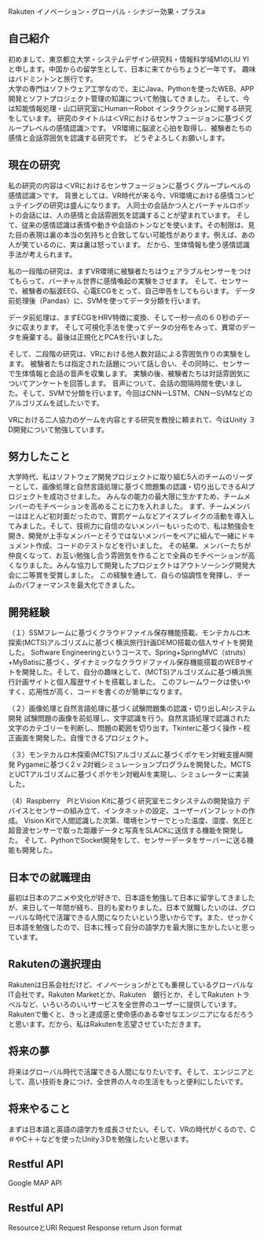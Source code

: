 Rakuten
イノベーション・グローバル・シナジー効果・プラスa

## 自己紹介
初めまして、東京都立大学・システムデザイン研究科・情報科学域M1のLIU YIと申します。中国からの留学生として、日本に来てからちょうど一年です。
趣味はバドミントンと旅行です。  
大学の専門はソフトウェア工学なので、主にJava、Pythonを使ったWEB、APP開発とソフトプロジェクト管理の知識について勉強してきました。
そして、今は知能情報処理・山口研究室にHumanーRobot インタラクションに関する研究をしています。
研究のタイトルは＜VRにおけるセンサフュージョンに基づくグループレベルの感情認識＞です。
VR環境に脳波と心拍を取得し、被験者たちの感情と会話雰囲気を認識する研究です。
どうぞよろしくお願いします。  

## 現在の研究
私の研究の内容は＜VRにおけるセンサフュージョンに基づくグループレベルの感情認識＞です。
背景としては、VR時代が来る今、VR環境における感情コンピュテイングの研究は盛んになります。
人同士の会話かつ人とバーチャルロボットの会話には、人の感情と会話雰囲気を認識することが望まれています。
そして、従来の感情認識は表情や動きや会話のトンなどを使います。その制限は、見た目の表現は裏の本当の気持ちと合致してない可能性があります。例えば、あの人が笑ているのに、実は裏は怒っています。
だから、生体情報も使う感情認識手法が考えられます。

私の一段階の研究は、まずVR環境に被験者たちはウェアラブルセンサーをつけてもらって、バーチャル世界に感情喚起の実験をさせます。
そして、センサーで、被験者の脳波EEG、心電ECGをとって、自己申告をしてもらいます。 
データ前処理後（Pandas）に、SVMを使ってデータ分類を行います。

データ前処理は、まずECGをHRV特徴に変換、そして一秒一点の６０秒のデータに収まります。
そして可視化手法を使ってデータの分布をみって、異常のデータを廃棄する。最後は正規化とPCAを行いました。

そして、二段階の研究は、VRにおける他人数対話による雰囲気作りの実験をします。 被験者たちは指定された話題について話し合い、その同時に、センサーで生体情報と会話の音声を収集します。 実験の後、被験者たちは対話雰囲気についてアンケートを回答します。
音声について、会話の間隔時間を使いました。そして、SVMで分類を行います。今回はCNNーLSTM、CNNーSVMなどのアルゴリズムを試したいです。

VRにおける二人協力のゲームを内容とする研究を教授に頼まれて、今はUnity ３D開発について勉強しています。

## 努力したこと
大学時代、私はソフトウェア開発プロジェクトに取り組む5人のチームのリーダーとして、画像処理と自然言語処理に基づく問題集の認識・切り出しできるAIプロジェクトを成功させました。
みんなの能力の最大限に生かすため、チームメンバーのモチベーションを高めることに力を入れました。
まず、チームメンバーはほとんど初対面だったので、賞罰ゲームなどアイスブレイクの活動を導入してみました。そして、技術力に自信のないメンバーもいったので、私は勉強会を開き、開発が上手なメンバーとそうではないメンバーをペアに組んで一緒にドキュメント作成、コードのテストなどを行いました。
その結果、メンバーたちが仲良くなって、お互い勉強し合う雰囲気を作ることで全員のモチベーションが高くなりました。みんな協力して開発したプロジェクトはアウトソーシング開発大会に二等賞を受賞しました。 この経験を通して、自らの協調性を発揮し、チームのパフォーマンスを最大化できました。 

## 開発経験
（１）SSMフレームに基づくクラウドファイル保存機能搭載、モンテカルロ木探索(MCTS)アルゴリズムに基づく横浜旅行計画DEMO搭載の個人サイトを開発した。
Software Engineeringというコースで、Spring+SpringMVC（struts）+MyBatisに基づく、ダイナミックなクラウドファイル保存機能搭載のWEBサイトを開発した。そして、自分の趣味として、(MCTS)アルゴリズムに基づ横浜旅行計画サイトと個人履歴サイトを搭載しました。
このフレームワークは使いやすく、応用性が高く、コードを書くのが簡単になります。

（２）画像処理と自然言語処理に基づく試験問題集の認識・切り出しAIシステム開発
試験問題の画像を前処理し、文字認識を行う。自然言語処理で認識された文字のカテゴリーを判断し、問題の範囲を切り出す。Tkinterに基づく操作・校正画面を開発した。自慢できるプロジェクト。

（３）モンテカルロ木探索(MCTS)アルゴリズムに基づくポケモン対戦支援AI開発
Pygameに基づく2 v 2対戦シミュレーションプログラムを開発した。MCTSとUCTアルゴリズムに基づくポケモン対戦AIを実現し、シミュレーターに実装した。

（4）Raspberry　PIとVision Kitに基づく研究室モニタシステムの開発協力
デバイスとセンサーの組み立て、インタネットの設定、ユーザーパンフレットの作成。
Vision Kitで人間認識した次第、環境センサーでとった温度、湿度、気圧と超音波センサーで取った距離データと写真をSLACKに送信する機能を開発した。
そして、PythonでSocket開発をして、センサーデータをサーバーに送る機能も開発した。

## 日本での就職理由
最初は日本のアニメや文化が好きで、日本語を勉強して日本に留学してきましたが、来日して一年間が経ち、目的も変わりました。日本で就職したいのは、グローバルな時代で活躍できる人間になりたいという思いからです。また、せっかく日本語を勉強したので、日本に残って自分の語学力を最大限に生かしたいと思っています。

## Rakutenの選択理由
Rakutenは日系会社だけど、イノベーションがとても重視しているグローバルなIT会社です。Rakuten Marketとか、Rakuten　銀行とか、そしてRakuten トラベルなど、いろいろのいいサービスを全世界のユーザーに提供しています。Rakutenで働くと、きっと達成感と使命感のある幸せなエンジニアになるだろうと思います。だから、私はRakutenを志望させていただきます。

## 将来の夢
将来はグローバル時代で活躍できる人間になりたいです。そして、エンジニアとして、高い技術を身につけ、全世界の人々の生活をもっと便利にしたいです。

## 将来やること
まずは日本語と英語の語学力を成長させたい。そして、VRの時代がくるので、C＃やC＋＋などを使ったUnity３Dを勉強したいと思います。

## Restful API
Google MAP API

## Restful API
ResourceとURI
Request
Response
return Json format
